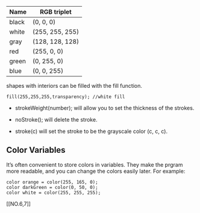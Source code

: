 
| Name  | RGB triplet     |
| ----- | --------------- |
| black | (0, 0, 0)       |
| white | (255, 255, 255) |
| gray  | (128, 128, 128) |
| red   | (255, 0, 0)     |
| green | (0, 255, 0)     |
| blue  | (0, 0, 255)     |
shapes with interiors can be filled with the fill function.
```
fill(255,255,255,transparency); //white fill
```
 
- strokeWeight(number); will allow you to set the thickness of the strokes.

- noStroke(); will delete the stroke.

- stroke(c) will set the stroke to be the grayscale color (c, c, c).

## Color Variables
It’s often convenient to store colors in variables. They make the prgram more readable, and you can change the colors easily later. For example:

```
color orange = color(255, 165, 0);
color darkGreen = color(0, 50, 0);
color white = color(255, 255, 255);
```

[[NO.6,7]]
